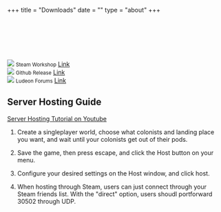 +++
title = "Downloads"
date = ""
type = "about"
+++

&nbsp;

&nbsp;

&nbsp;

<div id="download-container">
	<div class="download">
		<a href="https://steamcommunity.com/sharedfiles/filedetails/?id=1752864297"><img src="/images/steam.png" class="download-image"/></a>
		<small>Steam Workshop</small>
		<a class="download-link" href="https://steamcommunity.com/sharedfiles/filedetails/?id=1752864297">Link</a>
		<small><strong><a href=""></a></strong></small>
	</div>
	<div class="download">
		<a href="https://github.com/rwmt/Multiplayer/releases"><img src="/images/github.png" class="download-image"/></a>
		<small>Github Release</small>
		<a class="download-link" href="https://github.com/rwmt/Multiplayer/releases">Link</a>
		<small><strong><a href=""></a></strong></small>
	</div>
	<div class="download">
		<a href="https://ludeon.com/forums/index.php?topic=49142.0"><img src="/images/ludeon.png" class="download-image"/></a>
		<small>Ludeon Forums</small>
		<a class="download-link" href="https://ludeon.com/forums/index.php?topic=49142.0">Link</a>
		<small><strong><a href=""></a></strong></small>
	</div>
</div>

<div id="download-sublinks">
	<small><a href=""></a></small>
	<small><a href=""></a></small>
</div>


<!-- {{< imgw "/images/download/steam-icon" >}}  Steam Workshop Download - https://steamcommunity.com/sharedfiles/filedetails/?id=1752864297

{{< imgw "/images/download/github-logo" >}}  Github Releases - https://github.com/Parexy/Multiplayer/releases
-->

## Server Hosting Guide
[Server Hosting Tutorial on Youtube](https://youtu.be/tKuaS3CTFKo)

1. Create a singleplayer world, choose what colonists and landing place you want, and wait until your colonists get out of their pods.

2. Save the game, then press escape, and click the Host button on your menu.

3. Configure your desired settings on the Host window, and click host.

4. When hosting through Steam, users can just connect through your Steam friends list. With  the "direct" option, users shoudl portforward 30502 through UDP.

&nbsp;

&nbsp;

&nbsp;
